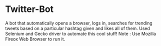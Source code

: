 # Twitter-Bot
A bot that automatically opens a browser, logs in, searches for trending tweets based on a particular hashtag given and likes all of them.
Used Selenium and Gecko driver to automate this cool stuff! Note : Use Mozilla Fireox Web Browser to run it.
